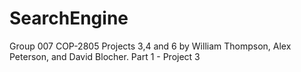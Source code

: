 # SearchEngine
Group 007
COP-2805 Projects 3,4 and 6 by William Thompson, Alex Peterson, and David Blocher.
Part 1 - Project 3
